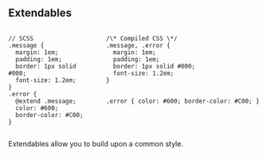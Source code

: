 ## Extendables

<div class="columns">
  <div>
<pre><code class="language-scss">// SCSS
.message {
  margin: 1em;
  padding: 1em;
  border: 1px solid #000;
  font-size: 1.2em;
}
.error {
  @extend .message;
  color: #600;
  border-color: #C00;
}</code></pre>
  </div>
  <div>
<pre><code class="language-css">/\* Compiled CSS \*/
.message, .error {
  margin: 1em;
  padding: 1em;
  border: 1px solid #000;
  font-size: 1.2em;
}

.error {
  color: #600;
  border-color: #C00;
}
</code></pre>
  </div>
</div>

<p class="small">Extendables allow you to build upon a common style.</p>
